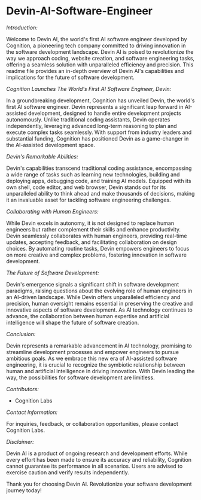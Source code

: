 # Devin-AI-Software-Engineer

*Introduction:*

Welcome to Devin AI, the world's first AI software engineer developed by Cognition, a pioneering tech company committed to driving innovation in the software development landscape. Devin AI is poised to revolutionize the way we approach coding, website creation, and software engineering tasks, offering a seamless solution with unparalleled efficiency and precision. This readme file provides an in-depth overview of Devin AI's capabilities and implications for the future of software development.

*Cognition Launches The World's First AI Software Engineer, Devin:*

In a groundbreaking development, Cognition has unveiled Devin, the world's first AI software engineer. Devin represents a significant leap forward in AI-assisted development, designed to handle entire development projects autonomously. Unlike traditional coding assistants, Devin operates independently, leveraging advanced long-term reasoning to plan and execute complex tasks seamlessly. With support from industry leaders and substantial funding, Cognition has positioned Devin as a game-changer in the AI-assisted development space.

*Devin's Remarkable Abilities:*

Devin's capabilities transcend traditional coding assistance, encompassing a wide range of tasks such as learning new technologies, building and deploying apps, debugging code, and training AI models. Equipped with its own shell, code editor, and web browser, Devin stands out for its unparalleled ability to think ahead and make thousands of decisions, making it an invaluable asset for tackling software engineering challenges.

*Collaborating with Human Engineers:*

While Devin excels in autonomy, it is not designed to replace human engineers but rather complement their skills and enhance productivity. Devin seamlessly collaborates with human engineers, providing real-time updates, accepting feedback, and facilitating collaboration on design choices. By automating routine tasks, Devin empowers engineers to focus on more creative and complex problems, fostering innovation in software development.

*The Future of Software Development:*

Devin's emergence signals a significant shift in software development paradigms, raising questions about the evolving role of human engineers in an AI-driven landscape. While Devin offers unparalleled efficiency and precision, human oversight remains essential in preserving the creative and innovative aspects of software development. As AI technology continues to advance, the collaboration between human expertise and artificial intelligence will shape the future of software creation.

*Conclusion:*

Devin represents a remarkable advancement in AI technology, promising to streamline development processes and empower engineers to pursue ambitious goals. As we embrace this new era of AI-assisted software engineering, it is crucial to recognize the symbiotic relationship between human and artificial intelligence in driving innovation. With Devin leading the way, the possibilities for software development are limitless.

*Contributors:*

- Cognition Labs

*Contact Information:*

For inquiries, feedback, or collaboration opportunities, please contact Cognition Labs.


*Disclaimer:*

Devin AI is a product of ongoing research and development efforts. While every effort has been made to ensure its accuracy and reliability, Cognition cannot guarantee its performance in all scenarios. Users are advised to exercise caution and verify results independently.

Thank you for choosing Devin AI. Revolutionize your software development journey today!
